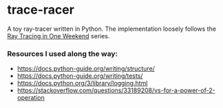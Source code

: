 # trace-racer
A toy ray-tracer written in Python. The implementation loosely follows the [Ray Tracing in One Weekend](https://raytracing.github.io/books/RayTracingInOneWeekend.html) series.

### Resources I used along the way:
- https://docs.python-guide.org/writing/structure/
- https://docs.python-guide.org/writing/tests/
- https://docs.python.org/3/library/logging.html
- https://stackoverflow.com/questions/33189208/vs-for-a-power-of-2-operation